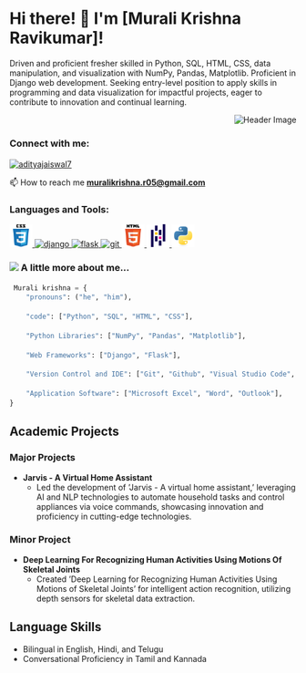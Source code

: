 <!-- Header -->
# Hi there! 👋 I'm [Murali Krishna Ravikumar]!

Driven and proficient fresher skilled in Python, SQL, HTML, CSS, data manipulation, and visualization with NumPy, Pandas, Matplotlib. Proficient in Django web development. Seeking entry-level position to apply skills in programming and data visualization for impactful projects, eager to contribute to innovation and continual learning.
<p align="right">
  <img src="https://i.pinimg.com/564x/d2/bd/2f/d2bd2fc7c604b0384f06f3c0d594b087.jpg" alt="Header Image" width="450" height="300">
</p>


<!-- Contact Information -->

<h3 align="left">Connect with me:</h3>
<p align="left">
<a href="https://linkedin.com/in/murali-oct5/" target="blank"><img align="center" src="https://raw.githubusercontent.com/rahuldkjain/github-profile-readme-generator/master/src/images/icons/Social/linked-in-alt.svg" alt="adityajaiswal7" height="30" width="40" /></a>
  
  📫 How to reach me **muralikrishna.r05@gmail.com**

<p align="left">
</p>

<h3 align="left">Languages and Tools:</h3>
<p align="left"> <a href="https://www.w3schools.com/css/" target="_blank" rel="noreferrer"> <img src="https://raw.githubusercontent.com/devicons/devicon/master/icons/css3/css3-original-wordmark.svg" alt="css3" width="40" height="40"/> </a> <a href="https://www.djangoproject.com/" target="_blank" rel="noreferrer"> <img src="https://cdn.worldvectorlogo.com/logos/django.svg" alt="django" width="40" height="40"/> </a> <a href="https://flask.palletsprojects.com/" target="_blank" rel="noreferrer"> <img src="https://www.vectorlogo.zone/logos/pocoo_flask/pocoo_flask-icon.svg" alt="flask" width="40" height="40"/> </a> <a href="https://git-scm.com/" target="_blank" rel="noreferrer"> <img src="https://www.vectorlogo.zone/logos/git-scm/git-scm-icon.svg" alt="git" width="40" height="40"/> </a> <a href="https://www.w3.org/html/" target="_blank" rel="noreferrer"> <img src="https://raw.githubusercontent.com/devicons/devicon/master/icons/html5/html5-original-wordmark.svg" alt="html5" width="40" height="40"/> </a> <a href="https://pandas.pydata.org/" target="_blank" rel="noreferrer"> <img src="https://raw.githubusercontent.com/devicons/devicon/2ae2a900d2f041da66e950e4d48052658d850630/icons/pandas/pandas-original.svg" alt="pandas" width="40" height="40"/> </a> <a href="https://www.python.org" target="_blank" rel="noreferrer"> <img src="https://raw.githubusercontent.com/devicons/devicon/master/icons/python/python-original.svg" alt="python" width="40" height="40"/> </a> </p>

### <img src="https://media.giphy.com/media/VgCDAzcKvsR6OM0uWg/giphy.gif" width="50"> A little more about me...  

```Python
 Murali krishna = {
    "pronouns": ("he", "him"),

    "code": ["Python", "SQL", "HTML", "CSS"],

    "Python Libraries": ["NumPy", "Pandas", "Matplotlib"],

    "Web Frameworks": ["Django", "Flask"],

    "Version Control and IDE": ["Git", "Github", "Visual Studio Code", "Jupyter Note book"],

    "Application Software": ["Microsoft Excel", "Word", "Outlook"],
}
```

<!-- Academic Projects -->
## Academic Projects
### Major Projects
- **Jarvis - A Virtual Home Assistant**
  - Led the development of ’Jarvis - A virtual home assistant,’ leveraging AI and NLP technologies to automate household tasks and control appliances via voice commands, showcasing innovation and proficiency in cutting-edge technologies.

### Minor Project
- **Deep Learning For Recognizing Human Activities Using Motions Of Skeletal Joints**
  - Created ’Deep Learning for Recognizing Human Activities Using Motions of Skeletal Joints’ for intelligent action recognition, utilizing depth sensors for skeletal data extraction.

<!-- Language Skills -->
## Language Skills
- Bilingual in English, Hindi, and Telugu
- Conversational Proficiency in Tamil and Kannada



